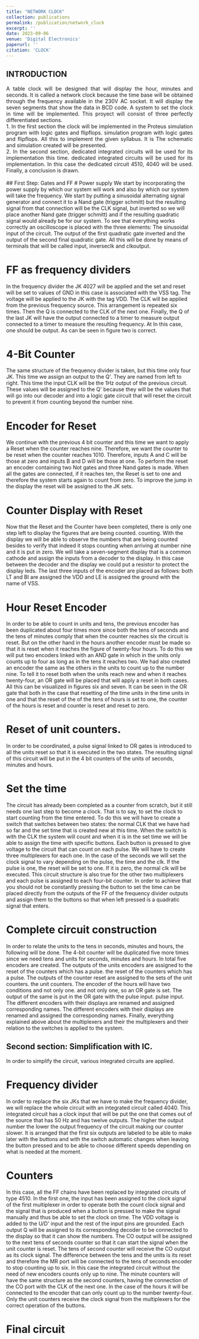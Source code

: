 ```yaml
---
title: "NETWORK CLOCK"
collection: publications
permalink: /publication/network_clock
excerpt: ''
date: 2023-09-06
venue: 'Digital Electronics'
paperurl: ''
citation: 'CLOCK'
---
```

## INTRODUCTION
<div style="text-align:justify"> A table clock will be designed that will display the hour, minutes and seconds. It is called a network clock because the time base will be obtained through the frequency available in the 230V AC socket. It will display the seven segments that show the data in BCD code. A system to set the clock in time will be implemented. This proyect will consist of three perfectly differentiated sections.</div>

<div style="text-align:justify">         1. In the first section the clock will be implemented in the Proteus simulation program with logic gates and flipflops.
simulation program with logic gates and flipflops. All this to implement the given syllabus. It is
The schematic and simulation created will be presented. </div> 

<div style="text-align:justify">         2. In the second section, dedicated integrated circuits will be used for its implementation this time.
dedicated integrated circuits will be used for its implementation. In this case the dedicated circuit 4510, 4040 will be used.
Finally, a conclusion is drawn. </div> 
<br>
## First Step: Gates and FF  
# Power supply
We start by incorporating the power supply by which our system will work and also by which our system will take the frequency. We start by putting a sinusoidal alternating signal generator and connect it to a Nand gate (trigger schmitt) but the resulting signal from that connection will be the CLK signal, but inverted so we will place another Nand gate (trigger schmitt) and if the resulting quadratic signal would already be for our system. To see that everything works correctly an oscilloscope is placed with the three elements: The sinusoidal input of the circuit. The output of the first quadratic gate inverted and the output of the second final quadratic gate. All this will be done by means of terminals that will be called input, inverseclk and clkoutput. 

# FF as frequency dividers
In the frequency divider the JK 4027 will be applied and the set and reset will be set to values of GND in this case is associated with the VSS tag. The voltage will be applied to the JK with the tag VDD. The CLK will be applied from the previous frequency source. This arrangement is repeated six times. Then the Q is connected to the CLK of the next one. Finally, the Q of the last JK will have the output connected to a timer to measure output connected to a timer to measure the resulting frequency. At In this case, one should be output. As can be seen in figure two is correct.

# 4-Bit Counter
The same structure of the frequency divider is taken, but this time only four JK. This time we assign an output to the Q'. They are named from left to right. This time the input CLK will be the 1Hz output of the previous circuit. These values will be assigned to the Q' because they will be the values that will go into our decoder and into a logic gate circuit that will reset the circuit to prevent it from counting beyond the number nine. 

# Encoder for Reset
We continue with the previous 4 bit counter and this time we want to apply a Reset when the counter reaches nine. Therefore, we want the counter to be reset when the counter reaches 1010. Therefore, inputs A and C will be those at zero and inputs B and D will be those at one. To perform the reset an encoder containing two Not gates and three Nand gates is made. When all the gates are connected, if it reaches ten, the Reset is set to one and therefore the system starts again to count from zero. To improve the jump in the display the reset will be assigned to the JK sets. 

# Counter Display with Reset 
Now that the Reset and the Counter have been completed, there is only one step left to display the figures that are being counted. counting. With the display we will be able to observe the numbers that are being counted besides to verify that indeed it stops counting when arriving at number nine and it is put in zero. We will take a seven-segment display that is a common cathode and assign the inputs from a decoder to the display. In this case between the decoder and the display we could put a resistor to protect the display leds. The last three inputs of the encoder are placed as follows: both LT and BI are assigned the VDD and LE is assigned the ground with the name of VSS. 

# Hour Reset Encoder
In order to be able to count in units and tens, the previous encoder has been duplicated about four times more since both the tens of seconds and the tens of minutes comply that when the counter reaches six the circuit is reset. But on the other hand in the hours another encoder must be made so that it is reset when it reaches the figure of twenty-four hours. To do this we will put two encoders linked with an AND gate in which in the units only counts up to four as long as in the tens it reaches two. We had also created an encoder the same as the others in the units to count up to the number nine. To tell it to reset both when the units reach new and when it reaches twenty-four, an OR gate will be placed that will apply a reset in both cases. All this can be visualized in figures six and seven. It can be seen in the OR gate that both in the case that resetting of the time units in the time units in one and that the reset of the of the tens of hours is set to one, the counter of the hours is reset and counter is reset and reset to zero.

# Reset of unit counters.
In order to be coordinated, a pulse signal linked to OR gates is introduced to all the units reset so that it is executed in the two states. The resulting signal of this circuit will be put in the 4 bit counters of the units of seconds, minutes and hours. 

# Set the time
The circuit has already been completed as a counter from scratch, but it still needs one last step to become a clock. That is to say, to set the clock to start counting from the time entered. To do this we will have to create a switch that switches between two states: the normal CLK that we have had so far and the set time that is created new at this time. When the switch is with the CLK the system will count and when it is in the set time we will be able to assign the time with specific buttons. Each button is pressed to give voltage to the circuit that can count on each pulse. We will have to create three multiplexers for each one. In the case of the seconds we will set the clock signal to vary depending on the pulse, the time and the clk. If the pulse is one, the reset will be set to one. If it is zero, the normal clk will be executed. This circuit structure is also true for the other two multiplexers and each pulse is assigned to each four-bit counter. In order to achieve that you should not be constantly pressing the button to set the time can be placed directly from the outputs of the FF of the frequency divider outputs and assign them to the buttons so that when left pressed is a quadratic signal that enters. 

# Complete circuit construction
In order to relate the units to the tens in seconds, minutes and hours, the following will be done. The 4-bit counter will be duplicated five more times since we need tens and units for seconds, minutes and hours. In total five encoders are created. The outputs of the units encoders are assigned to the reset of the counters which has a pulse. the reset of the counters which has a pulse. The outputs of the counter reset are assigned to the sets of the unit counters. the unit counters. The encoder of the hours will have two conditions and not only one. and not only one, so an OR gate is set. The output of the same is put in the OR gate with the pulse input. pulse input. The different encoders with their displays are renamed and assigned corresponding names. The different encoders with their displays are renamed and assigned the corresponding names. Finally, everything explained above about the multiplexers and their the multiplexers and their relation to the switches is applied to the system. 

## Second section: Simplification with IC.
In order to simplify the circuit, various integrated circuits are applied.
# Frequency divider
In order to replace the six JKs that we have to make the frequency divider, we will replace the whole circuit with an integrated circuit called 4040. This integrated circuit has a clock input that will be put the one that comes out of the source that has 50 Hz and has twelve outputs. The higher the output number the lower the output frequency of the circuit making our counter slower. It is arranged that the first six outputs are labeled to be able to make later with the buttons and with the switch automatic changes when leaving the button pressed and to be able to choose different speeds depending on what is needed at the moment. 

# Counters
In this case, all the FF chains have been replaced by integrated circuits of type 4510. In the first one, the input has been assigned to the clock signal of the first multiplexer in order to operate both the count clock signal and the signal that is produced when a button is pressed to make the signal manually and thus be able to set the clock on time. The VDD voltage is added to the U/D' input and the rest of the input pins are grounded. Each output Q will be assigned to its corresponding decoder to be connected to the display so that it can show the numbers. The CO output will be assigned to the next tens of seconds counter so that it can start the signal when the unit counter is reset. The tens of second counter will receive the CO output as its clock signal. The difference between the tens and the units is its reset and therefore the MR port will be connected to the tens of seconds encoder to stop counting up to six. In this case the integrated circuit without the need of new encoders counts only up to nine. The minute counters will have the same structure as the second counters, having the connection of the CO port with the CLK of the next one. In the case of the hours it will be connected to the encoder that can only count up to the number twenty-four. Only the unit counters receive the clock signal from the multiplexers for the correct operation of the buttons.

# Final circuit


